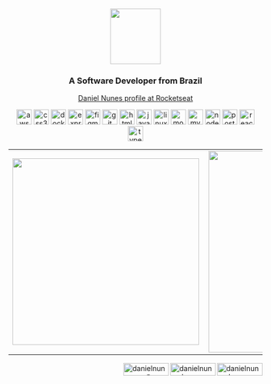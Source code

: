 <h3 align="center"><img width="100px" height="110" src="http://nunes.surge.sh/img/perfil/daniel-sf.png"></h3>

<h3 align="center">A Software Developer from Brazil</h3>


<p align="center">
  <a href="https://app.rocketseat.com.br/me/danielnunesdc" target="_blank" >Daniel Nunes profile at Rocketseat</a>
</p>
<p align="center"><img src="https://devicons.github.io/devicon/devicon.git/icons/amazonwebservices/amazonwebservices-original-wordmark.svg" alt="aws" width="30" height="30"/> <img src="https://devicons.github.io/devicon/devicon.git/icons/css3/css3-original-wordmark.svg" alt="css3" width="30" height="30"/> <img src="https://devicons.github.io/devicon/devicon.git/icons/docker/docker-original-wordmark.svg" alt="docker" width="30" height="30"/> <img src="https://devicons.github.io/devicon/devicon.git/icons/express/express-original-wordmark.svg" alt="express" width="30" height="30"/> <img src="https://www.vectorlogo.zone/logos/figma/figma-icon.svg" alt="figma" width="30" height="30"/> <img src="https://www.vectorlogo.zone/logos/git-scm/git-scm-icon.svg" alt="git" width="30" height="30"/> <img src="https://devicons.github.io/devicon/devicon.git/icons/html5/html5-original-wordmark.svg" alt="html5" width="30" height="30"/> <img src="https://devicons.github.io/devicon/devicon.git/icons/javascript/javascript-original.svg" alt="javascript" width="30" height="30"/> <img src="https://devicons.github.io/devicon/devicon.git/icons/linux/linux-original.svg" alt="linux" width="30" height="30"/> <img src="https://devicons.github.io/devicon/devicon.git/icons/mongodb/mongodb-original-wordmark.svg" alt="mongodb" width="30" height="30"/> <img src="https://devicons.github.io/devicon/devicon.git/icons/mysql/mysql-original-wordmark.svg" alt="mysql" width="30" height="30"/> <img src="https://devicons.github.io/devicon/devicon.git/icons/nodejs/nodejs-original-wordmark.svg" alt="nodejs" width="30" height="30"/> <img src="https://devicons.github.io/devicon/devicon.git/icons/postgresql/postgresql-original-wordmark.svg" alt="postgresql" width="30" height="30"/> <img src="https://devicons.github.io/devicon/devicon.git/icons/react/react-original-wordmark.svg" alt="react" width="30" height="30"/> <img src="https://devicons.github.io/devicon/devicon.git/icons/typescript/typescript-original.svg" alt="typescript" width="30" height="30"/>
</p>

<center>
<table>
  <tr>
      <td><img width="370px" align="left" src="https://github-readme-stats.vercel.app/api/top-langs/?username=nunesdaniel&hide=html&layout=compact&theme=dracula" /></td>
      <td><img width="400px" align="left" src="https://github-readme-stats.vercel.app/api?username=nunesdaniel&theme=dracula&show_icons=true" /></td>
  </tr>    
</table>
</center>

<p align="center">
  
<a href="https://twitter.com/danielnunesdc" target="blank"><img align="right" src="https://img.shields.io/badge/-Twitter-1ca0f1?style=flat-square&labelColor=1ca0f1&logo=twitter&logoColor=white&link=https://twitter.com/danielnunesdc" alt="danielnunesdc" width="90" height="25" /></a>
  
<a href="https://linkedin.com/in/danielnunesdc" target="blank"><img align="right" src="https://img.shields.io/badge/-LinkedIn-blue?style=flat-square&logo=Linkedin&logoColor=white&link=https://www.linkedin.com/in/danielnunesdc" alt="danielnunesdc" width="90" height="25" /></a>

<a href="mailto:danielnunesgnu@gmail.com" target="blank"><img align="right" src="https://img.shields.io/badge/-Gmail-c14438?style=flat-square&logo=Gmail&logoColor=white&link=mailto:danielnunesgnu@gmail.com" alt="danielnunesgnu@gmail.com" width="90" height="25" /></a>
</p>
